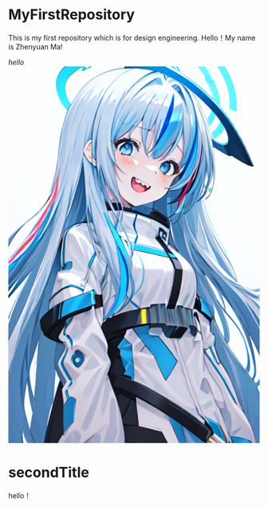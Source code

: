 # MyFirstRepository
This is my first repository which is for design engineering.
Hello！My name is Zhenyuan Ma!

*hello*
![what](ComfyUI_temp_vqhep_00026_.png)

# secondTitle
hello！
